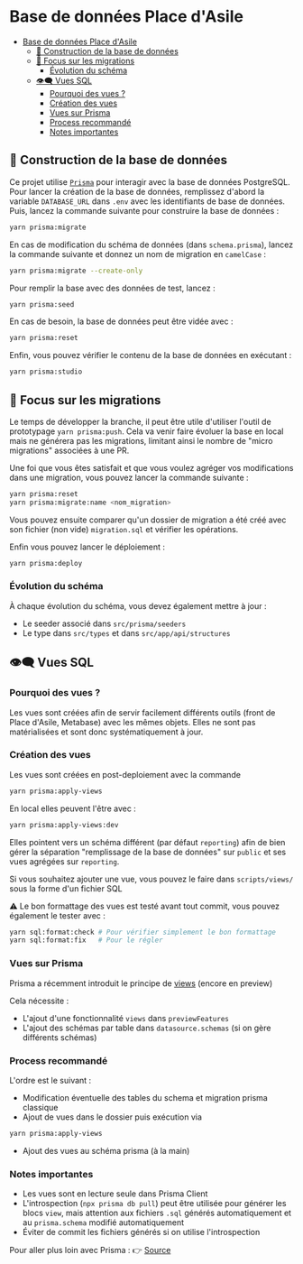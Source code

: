 # Base de données Place d'Asile
- [Base de données Place d'Asile](#base-de-données-place-dasile)
  - [🧱 Construction de la base de données](#-construction-de-la-base-de-données)
  - [🪿 Focus sur les migrations](#-focus-sur-les-migrations)
    - [Évolution du schéma](#évolution-du-schéma)
  - [👁️‍🗨️ Vues SQL](#️️-vues-sql)
    - [Pourquoi des vues ?](#pourquoi-des-vues-)
    - [Création des vues](#création-des-vues)
    - [Vues sur Prisma](#vues-sur-prisma)
    - [Process recommandé](#process-recommandé)
    - [Notes importantes](#notes-importantes)

## 🧱 Construction de la base de données

Ce projet utilise [`Prisma`](https://www.prisma.io/docs) pour interagir avec la base de données PostgreSQL. Pour lancer la création de la base de données, remplissez d'abord la variable `DATABASE_URL` dans `.env` avec les identifiants de base de données. Puis, lancez la commande suivante pour construire la base de données :

```bash
yarn prisma:migrate
```

En cas de modification du schéma de données (dans `schema.prisma`), lancez la commande suivante et donnez un nom de migration en `camelCase` :

```bash
yarn prisma:migrate --create-only
```

Pour remplir la base avec des données de test, lancez :

```bash
yarn prisma:seed
```

En cas de besoin, la base de données peut être vidée avec :

```bash
yarn prisma:reset
```

Enfin, vous pouvez vérifier le contenu de la base de données en exécutant :

```bash
yarn prisma:studio
```

## 🪿 Focus sur les migrations

Le temps de développer la branche, il peut être utile d'utiliser l'outil de prototypage `yarn prisma:push`. Cela va venir faire évoluer la base en local mais ne générera pas les migrations, limitant ainsi le nombre de "micro migrations" associées à une PR.

Une foi que vous êtes satisfait et que vous voulez agréger vos modifications dans une migration, vous pouvez lancer la commande suivante : 
```bash
yarn prisma:reset
yarn prisma:migrate:name <nom_migration>
```

Vous pouvez ensuite comparer qu'un dossier de migration a été créé avec son fichier (non vide) `migration.sql` et vérifier les opérations.

Enfin vous pouvez lancer le déploiement :
```bash
yarn prisma:deploy
```

### Évolution du schéma
À chaque évolution du schéma, vous devez également mettre à jour :
- Le seeder associé dans `src/prisma/seeders`
- Le type dans `src/types` et dans `src/app/api/structures`

## 👁️‍🗨️ Vues SQL

### Pourquoi des vues ?

Les vues sont créées afin de servir facilement différents outils (front de Place d'Asile, Metabase) avec les mêmes objets. Elles ne sont pas matérialisées et sont donc systématiquement à jour.


### Création des vues

Les vues sont créées en post-deploiement avec la commande 
```bash
yarn prisma:apply-views
```

En local elles peuvent l'être avec : 

```bash
yarn prisma:apply-views:dev
```

Elles pointent vers un schéma différent (par défaut `reporting`) afin de bien gérer la séparation "remplissage de la base de données" sur `public` et ses vues agrégées sur `reporting`.

Si vous souhaitez ajouter une vue, vous pouvez le faire dans `scripts/views/` sous la forme d'un fichier SQL

⚠️ Le bon formattage des vues est testé avant tout commit, vous pouvez également le tester avec : 
```bash
yarn sql:format:check # Pour vérifier simplement le bon formattage
yarn sql:format:fix   # Pour le régler
```

### Vues sur Prisma

Prisma a récemment introduit le principe de [views](https://www.prisma.io/docs/orm/prisma-schema/data-model/views) (encore en preview)

Cela nécessite : 
- L'ajout d'une fonctionnalité `views` dans `previewFeatures`
- L'ajout des schémas par table dans `datasource.schemas` (si on gère différents schémas)

### Process recommandé

L'ordre est le suivant : 
- Modification éventuelle des tables du schema et migration prisma classique
- Ajout de vues dans le dossier puis exécution via 
```bash
yarn prisma:apply-views
```
- Ajout des vues au schéma prisma (à la main)

### Notes importantes
- Les vues sont en lecture seule dans Prisma Client
- L'introspection (`npx prisma db pull`) peut être utilisée pour générer les blocs `view`, mais attention aux fichiers `.sql` générés automatiquement et au `prisma.schema` modifié automatiquement
- Éviter de commit les fichiers générés si on utilise l'introspection

Pour aller plus loin avec Prisma : 👉 [Source](https://www.prisma.io/docs/orm/prisma-migrate/workflows/prototyping-your-schema)